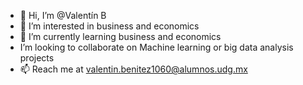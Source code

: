 - 👋 Hi, I’m @Valentín B
- 👀 I’m interested in business and economics 
- 🌱 I’m currently learning business and economics 
- I’m looking to collaborate on Machine learning or big data analysis projects 
- 📫  Reach me at valentin.benitez1060@alumnos.udg.mx

<!---
ValBMe/ValBMe is a ✨ special ✨ repository because its `README.md` (this file) appears on your GitHub profile.
You can click the Preview link to take a look at your changes.
--->
